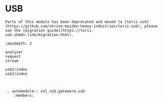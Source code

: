 # USB


```{important}
Parts of this module has been deprecated and moved to [torii-usb](https://github.com/shrine-maiden-heavy-industries/torii-usb), please see the [migration guide](https://torii-usb.shmdn.link/migration.html).
```

```{toctree}
:maxdepth: 2

analyzer
request
stream

usb2/index
usb3/index


```

```{eval-rst}

.. automodule:: sol_usb.gateware.usb
	:members:

```
